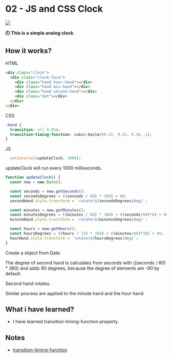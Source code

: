 # 02 - JS and CSS Clock

![](https://github.com/erhanersoz/JavaScript30/blob/master/Screenshots/demo_02.gif?raw=true)

**:clock9: This is a simple analog clock.**

## How it works?

HTML

```html
<div class="clock">
  <div class="clock-face">
    <div class="hand hour-hand"></div>
    <div class="hand min-hand"></div>
    <div class="hand second-hand"></div>
    <div class="dot"></div>
  </div>
</div>
```

CSS

```css
.hand {
  transition: all 0.05s;
  transition-timing-function: cubic-bezier(0.22, 0.61, 0.36, 1);
}
```

JS

```js
  setInterval(updateClock, 1000);
```
updateClock will run every 1000 milliseconds.

```js
function updateClock() {
  const now = new Date();

  const seconds = now.getSeconds();
  const secondsDegrees = ((seconds / 60) * 360) + 90;
  secondHand.style.transform = `rotate(${secondsDegrees}deg)`;

  const minutes = now.getMinutes();
  const minutesDegrees = ((minutes / 60) * 360) + ((seconds/60)*6) + 90;
  minuteHand.style.transform = `rotate(${minutesDegrees}deg)`;

  const hours = now.getHours();
  const hoursDegrees = ((hours / 12) * 360) + ((minutes/60)*30) + 90;
  hourHand.style.transform = `rotate(${hoursDegrees}deg)`;
}
```

Create a object from Date.

The degree of second hand is calculates from seconds with ((seconds / 60) * 360) and adds 90 degrees, because the degree of elements are -90 by default.

Second hand rotates.

Similar process are applied to the minute hand and the hour hand.

## What i have learned?

- I have learned transition-timing-function property.

## Notes

- [transition-timing-function](https://developer.mozilla.org/en-US/docs/Web/CSS/transition-timing-function)

